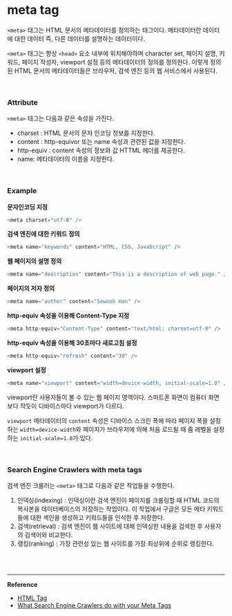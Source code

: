 # meta tag

`<meta>` 태그는 HTML 문서의 메타데이터를 정의하는 태그이다. 메타데이터란 데이터에 대한 데이터 즉, 다른 데이터를 설명하는 데이터이다. 

 `<meta>` 태그는 항상 `<head>` 요소 내부에 위치해야하며 character set, 페이지 설명, 키워드, 페이지 작성자, viewport 설정 등의 메타데이터의 정의를 정의한다. 이렇게 정의된 HTML 문서의 메타데이터들은 브라우저, 검색 엔진 등의 웹 서비스에서 사용된다.

<br>

### Attribute

`<meta>` 태그는 다음과 같은 속성을 가진다.

- charset : HTML 문서의 문자 인코딩 정보를 지정한다.
- content : http-equivor 또는 name 속성과 관련된 값을 지정한다.
- http-equiv : content 속성의 정보와 값 HTTML 헤더를 제공한다.
- name: 메타데이터의 이름을 지정한다.

<br>

### Example

**문자인코딩 지정**

```javascript
<meta charset="utf-8" />
```

**검색 엔진에 대한 키워드 정의**

```javascript
<meta name="keywords" content="HTML, CSS, JavaScript" />
```

**웹 페이지의 설명 정의**

```javascript
<meta name="description" content="This is a description of web page." />
```

**페이지의 저자 정의**

```javascript
<meta name="author" content="Sewook Han" />
```

**http-equiv 속성을 이용해 Content-Type 지정**

```javascript
<meta http-equiv="Content-Type" content="text/html; charset=utf-8" />
```

**http-equiv 속성을 이용해 30초마다 새로고침 설정**

```javascript
<meta http-equiv="refresh" content="30" />
```

**viewport 설정**

```javascript
<meta name="viewport" content="width=device-width, initial-scale=1.0" />
```

viewport란 사용자들이 볼 수 있는 웹 페이지 영역이다. 스마트폰 화면이 컴퓨터 화면보다 작듯이 디바이스마다 viewport가 다르다.

`viewport` 메타데이터의 `content` 속성은 디바이스 스크린 폭에 따라 페이지 폭을 설정하는  `width=device-width`와 페이지가 브라우저에 의해 처음 로드될 때 줌 레벨을 설정하는 `initial-scale=1.0`가 있다.

 <br>

### Search Engine Crawlers with meta tags

검색 엔진 크롤러는 `<meta>` 태그로 다음과 같은 작업들을 수행한다.

1. 인덱싱(indexing) : 인덱싱이란 검색 엔진이 페이지를 크롤링할 때 HTML 코드의 복사본을 데이터베이스의 저장하는 작업이다. 이 작업에서 구글은 모든 메타 키워드들에 대한 색인을 생성하고 키워드들을 인식한 후 저장한다.
2. 검색(retrieval) : 검색 엔진이 웹 사이트에 대해 인덱싱한 내용을 검색한 후 사용자의 검색어와 비교한다. 
3. 랭킹(ranking) : 가장 관련성 있는 웹 사이트를 가장 최상위에 순위로 랭킹한다.

<br>

<br>

------

**Reference**

- [HTML <meta> Tag](https://www.w3schools.com/tags/tag_meta.asp)
- [What Search Engine Crawlers do with your Meta Tags](https://seo-hacker.com/what-search-engine-crawlers-do-with-your-meta-tags/)